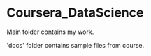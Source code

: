 # Coursera_DataScience

Main folder contains my work.

'docs' folder contains sample files from course.
